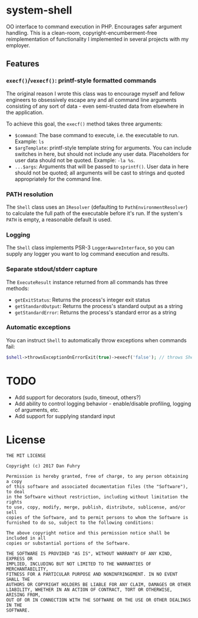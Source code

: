# system-shell

OO interface to command execution in PHP. Encourages safer argument handling. This is a clean-room,
copyright-encumberment-free reimplementation of functionality I implemented in several projects with my employer.

## Features

### `execf()`/`vexecf()`: printf-style formatted commands

The original reason I wrote this class was to encourage myself and fellow engineers to obsessively escape any and all
command line arguments consisting of any sort of data - even semi-trusted data from elsewhere in the application.

To achieve this goal, the `execf()` method takes three arguments:

  * `$command`: The base command to execute, i.e. the executable to run. Example: `ls`
  * `$argTemplate`: printf-style template string for arguments. You can include switches in here, but should not include
    any user data. Placeholders for user data should not be quoted. Example: `-la %s`.
  * `...$args`: Arguments that will be passed to `sprintf()`. User data in here should not be quoted; all arguments will
    be cast to strings and quoted appropriately for the command line.

### PATH resolution

The `Shell` class uses an `IResolver` (defaulting to `PathEnvironmentResolver`) to calculate the full path of the
executable before it's run. If the system's `PATH` is empty, a reasonable default is used.

### Logging

The `Shell` class implements PSR-3 `LoggerAwareInterface`, so you can supply any logger you want to log command
execution and results.

### Separate stdout/stderr capture

The `ExecuteResult` instance returned from all commands has three methods:

  * `getExitStatus`: Returns the process's integer exit status
  * `getStandardOutput`: Returns the process's standard output as a string
  * `getStandardError`: Returns the process's standard error as a string

### Automatic exceptions

You can instruct `Shell` to automatically throw exceptions when commands fail:

```php
$shell->throwsExceptionOnErrorExit(true)->execf('false'); // throws ShellException
```

# TODO

  * Add support for decorators (sudo, timeout, others?)
  * Add ability to control logging behavior - enable/disable profiling, logging of arguments, etc.
  * Add support for supplying standard input

# License

```
THE MIT LICENSE

Copyright (c) 2017 Dan Fuhry

Permission is hereby granted, free of charge, to any person obtaining a copy
of this software and associated documentation files (the "Software"), to deal
in the Software without restriction, including without limitation the rights
to use, copy, modify, merge, publish, distribute, sublicense, and/or sell
copies of the Software, and to permit persons to whom the Software is
furnished to do so, subject to the following conditions:

The above copyright notice and this permission notice shall be included in all
copies or substantial portions of the Software.

THE SOFTWARE IS PROVIDED "AS IS", WITHOUT WARRANTY OF ANY KIND, EXPRESS OR
IMPLIED, INCLUDING BUT NOT LIMITED TO THE WARRANTIES OF MERCHANTABILITY,
FITNESS FOR A PARTICULAR PURPOSE AND NONINFRINGEMENT. IN NO EVENT SHALL THE
AUTHORS OR COPYRIGHT HOLDERS BE LIABLE FOR ANY CLAIM, DAMAGES OR OTHER
LIABILITY, WHETHER IN AN ACTION OF CONTRACT, TORT OR OTHERWISE, ARISING FROM,
OUT OF OR IN CONNECTION WITH THE SOFTWARE OR THE USE OR OTHER DEALINGS IN THE
SOFTWARE.
```
